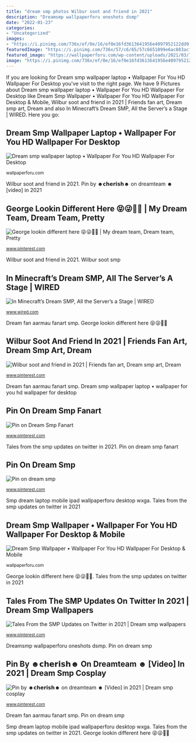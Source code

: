 ```yaml
---
title: "dream smp photos Wilbur soot and friend in 2021"
description: "Dreamsmp wallpaperforu oneshots dsmp"
date: "2022-01-23"
categories:
- "Uncategorized"
images:
- "https://i.pinimg.com/736x/ef/0e/16/ef0e16fd3613641956e4097952122dd9.jpg"
featuredImage: "https://i.pinimg.com/736x/57/c6/65/57c6651099e6ac883acfde00ddeb0a02.jpg"
featured_image: "https://wallpaperforu.com/wp-content/uploads/2021/03/738651-Dream-Smp-Wallpapers11440x2560.jpg"
image: "https://i.pinimg.com/736x/ef/0e/16/ef0e16fd3613641956e4097952122dd9.jpg"
---
```


If you are looking for Dream smp wallpaper laptop • Wallpaper For You HD Wallpaper For Desktop you've visit to the right page. We have 9 Pictures about Dream smp wallpaper laptop • Wallpaper For You HD Wallpaper For Desktop like Dream Smp Wallpaper • Wallpaper For You HD Wallpaper For Desktop &amp; Mobile, Wilbur soot and friend in 2021 | Friends fan art, Dream smp art, Dream and also In Minecraft’s Dream SMP, All the Server’s a Stage | WIRED. Here you go:

## Dream Smp Wallpaper Laptop • Wallpaper For You HD Wallpaper For Desktop

![Dream smp wallpaper laptop • Wallpaper For You HD Wallpaper For Desktop](https://wallpaperforu.com/wp-content/uploads/2021/03/738651-Dream-Smp-Wallpapers11440x2560.jpg "Smp dream laptop mobile ipad wallpaperforu desktop wxga")

<small>wallpaperforu.com</small>

Wilbur soot and friend in 2021. Pin by ☻𝗰𝗵𝗲𝗿𝗶𝘀𝗵☻︎ on dreamteam ☻︎ [video] in 2021

## George Lookin Different Here 😝😜💯🔥 | My Dream Team, Dream Team, Pretty

![George lookin different here 😝😜💯🔥 | My dream team, Dream team, Pretty](https://i.pinimg.com/736x/43/12/fa/4312faf9b0a0aaefefc12181cce46322.jpg "Wilbur soot and friend in 2021")

<small>www.pinterest.com</small>

Wilbur soot and friend in 2021. Wilbur soot smp

## In Minecraft’s Dream SMP, All The Server’s A Stage | WIRED

![In Minecraft’s Dream SMP, All the Server’s a Stage | WIRED](https://media.wired.com/photos/5ffe212e9ce3c30e73aad63c/191:100/w_1280,c_limit/games_dream-smp.jpg "In minecraft’s dream smp, all the server’s a stage")

<small>www.wired.com</small>

Dream fan aarmau fanart smp. George lookin different here 😝😜💯🔥

## Wilbur Soot And Friend In 2021 | Friends Fan Art, Dream Smp Art, Dream

![Wilbur soot and friend in 2021 | Friends fan art, Dream smp art, Dream](https://i.pinimg.com/736x/57/c6/65/57c6651099e6ac883acfde00ddeb0a02.jpg "George lookin different here 😝😜💯🔥")

<small>www.pinterest.com</small>

Dream fan aarmau fanart smp. Dream smp wallpaper laptop • wallpaper for you hd wallpaper for desktop

## Pin On Dream Smp Fanart

![Pin on Dream Smp Fanart](https://i.pinimg.com/736x/42/92/51/429251e0b1e70e641c6217df968eeaf5.jpg "Dream smp wallpaper laptop • wallpaper for you hd wallpaper for desktop")

<small>www.pinterest.com</small>

Tales from the smp updates on twitter in 2021. Pin on dream smp fanart

## Pin On Dream Smp

![Pin on dream smp](https://i.pinimg.com/736x/ef/0e/16/ef0e16fd3613641956e4097952122dd9.jpg "Pin on dream smp fanart")

<small>www.pinterest.com</small>

Smp dream laptop mobile ipad wallpaperforu desktop wxga. Tales from the smp updates on twitter in 2021

## Dream Smp Wallpaper • Wallpaper For You HD Wallpaper For Desktop &amp; Mobile

![Dream Smp Wallpaper • Wallpaper For You HD Wallpaper For Desktop &amp; Mobile](https://wallpaperforu.com/wp-content/uploads/2021/03/477816-Dream-Smp-Wallpapers131440x2560.jpg "In minecraft’s dream smp, all the server’s a stage")

<small>wallpaperforu.com</small>

George lookin different here 😝😜💯🔥. Tales from the smp updates on twitter in 2021

## Tales From The SMP Updates On Twitter In 2021 | Dream Smp Wallpapers

![Tales From the SMP Updates on Twitter in 2021 | Dream smp wallpapers](https://i.pinimg.com/736x/78/d0/d4/78d0d4ab9782d61d68010c6e803095cb.jpg "Dream smp wallpaper • wallpaper for you hd wallpaper for desktop &amp; mobile")

<small>www.pinterest.com</small>

Dreamsmp wallpaperforu oneshots dsmp. Pin on dream smp

## Pin By ☻𝗰𝗵𝗲𝗿𝗶𝘀𝗵☻︎ On Dreamteam ☻︎ [Video] In 2021 | Dream Smp Cosplay

![Pin by ☻𝗰𝗵𝗲𝗿𝗶𝘀𝗵☻︎ on dreamteam ☻︎ [Video] in 2021 | Dream smp cosplay](https://i.pinimg.com/736x/ba/5d/8a/ba5d8a5d327ed104b15b5a4cf3177dca.jpg "Smp dream laptop mobile ipad wallpaperforu desktop wxga")

<small>www.pinterest.com</small>

Dream fan aarmau fanart smp. Pin on dream smp

Smp dream laptop mobile ipad wallpaperforu desktop wxga. Tales from the smp updates on twitter in 2021. George lookin different here 😝😜💯🔥
